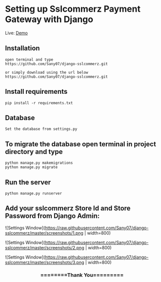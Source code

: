 
# Setting up Sslcommerz Payment Gateway with Django


Live: [Demo](https://donatehub.herokuapp.com/)

## Installation

```
open terminal and type
https://github.com/Sany07/django-sslcommerz.git

or simply download using the url below
https://github.com/Sany07/django-sslcommerz.git
```

## Install requirements

```
pip install -r requirements.txt
```
## Database

```
Set the database from settings.py
```

## To migrate the database open terminal in project directory and type
```
python manage.py makemigrations
python manage.py migrate
```

## Run the server
```
python manage.py runserver
```

## Add your sslcommerz Store Id and Store Password from Django Admin:



![Settings Window](https://raw.githubusercontent.com/Sany07/django-sslcommerz/master/screenshots/1.png | width=800)

![Settings Window](https://raw.githubusercontent.com/Sany07/django-sslcommerz/master/screenshots/2.png | width=800)

![Settings Window](https://raw.githubusercontent.com/Sany07/django-sslcommerz/master/screenshots/3.png | width=800)


<div align="center">
    <h3>========Thank You=========</h3>
</div>

